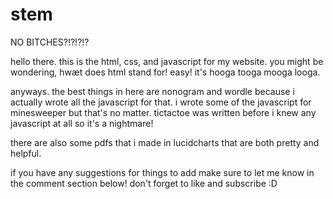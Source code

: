 # stem
NO BITCHES?!?!?!?

hello there.  this is the html, css, and javascript for my website.  you might be wondering, hwæt does html stand for! easy! it's hooga tooga mooga looga.

anyways.  the best things in here are nonogram and wordle because i actually wrote all the javascript for that.  i wrote some of the javascript for minesweeper but that's no matter.  tictactoe was written before i knew any javascript at all so it's a nightmare!

there are also some pdfs that i made in lucidcharts that are both pretty and helpful.  

if you have any suggestions for things to add make sure to let me know in the comment section below! don't forget to like and subscribe :D
